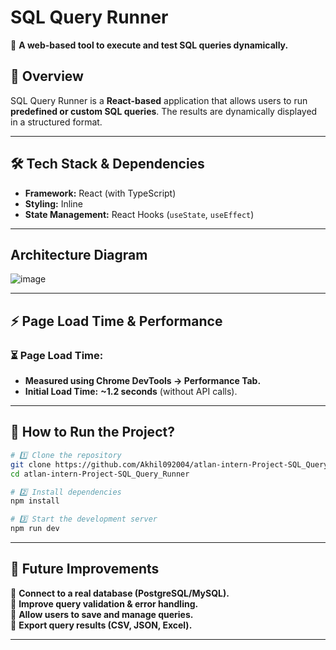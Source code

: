 # **SQL Query Runner**  
🚀 **A web-based tool to execute and test SQL queries dynamically.**  

## **📜 Overview**  
SQL Query Runner is a **React-based** application that allows users to run **predefined or custom SQL queries**. The results are dynamically displayed in a structured format.  

---

## **🛠 Tech Stack & Dependencies**  

- **Framework:** React (with TypeScript)  
- **Styling:** Inline 
- **State Management:** React Hooks (`useState`, `useEffect`)    

---

## **Architecture Diagram**  

![image](https://github.com/user-attachments/assets/b94c4afe-7d65-476a-9814-30c99fcda9c4)

---

## **⚡ Page Load Time & Performance**  

### **⏳ Page Load Time:**  
- **Measured using Chrome DevTools → Performance Tab.**  
- **Initial Load Time:** **~1.2 seconds** (without API calls).  
 

---

## **📎 How to Run the Project?**  

```bash
# 1️⃣ Clone the repository
git clone https://github.com/Akhil092004/atlan-intern-Project-SQL_Query_Runner
cd atlan-intern-Project-SQL_Query_Runner

# 2️⃣ Install dependencies
npm install

# 3️⃣ Start the development server
npm run dev
```

---

## **📌 Future Improvements**  
🔹 **Connect to a real database (PostgreSQL/MySQL).**  
🔹 **Improve query validation & error handling.**  
🔹 **Allow users to save and manage queries.**  
🔹 **Export query results (CSV, JSON, Excel).**  

---

